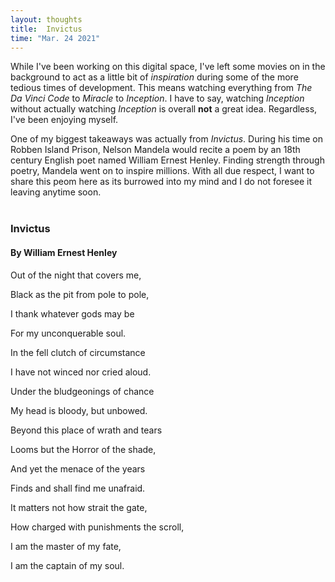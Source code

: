 ```yaml
---
layout: thoughts
title:  Invictus
time: "Mar. 24 2021"
---
```

While I've been working on this digital space, I've left some movies on in the background to act as a little bit of *inspiration* during some of the more tedious times of development.  This means watching everything from *The Da Vinci Code* to *Miracle* to *Inception*. I have to say, watching *Inception* without actually watching *Inception* is overall **not** a great idea. Regardless, I've been enjoying myself.  

One of my biggest takeaways was actually from *Invictus*. During his time on Robben Island Prison, Nelson Mandela would recite a poem by an 18th century English poet named William Ernest Henley. Finding strength through poetry, Mandela went on to inspire millions. With all due respect, I want to share this peom here as its burrowed into my mind and I do not foresee it leaving anytime soon.
<br>
<br>
<h3 class="middle">Invictus</h3>
<h4 class="left">By William Ernest Henley</h4>
<div class="middle">
	<p>Out of the night that covers me,</p>
	<p>Black as the pit from pole to pole,</p>
	<p>I thank whatever gods may be</p>
	<p>For my unconquerable soul.</p>
	<p></p>
	<p>In the fell clutch of circumstance</p>
	<p>I have not winced nor cried aloud.</p>
	<p>Under the bludgeonings of chance</p>  
	<p>My head is bloody, but unbowed.</p>  
<p></p>
	<p>Beyond this place of wrath and tears</p>
	<p>Looms but the Horror of the shade,</p> 
	<p>And yet the menace of the years</p>
	<p>Finds and shall find me unafraid.</p>
<p></p>
	<p>It matters not how strait the gate,</p>
	<p>How charged with punishments the scroll,</p>
	<p>I am the master of my fate,</p>
	<p>I am the captain of my soul.</p>
</div>

